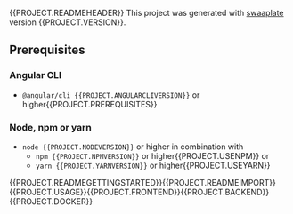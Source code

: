 {{PROJECT.READMEHEADER}}
This project was generated with [swaaplate](https://github.com/inpercima/swaaplate) version {{PROJECT.VERSION}}.

## Prerequisites

### Angular CLI

* `@angular/cli {{PROJECT.ANGULARCLIVERSION}}` or higher{{PROJECT.PREREQUISITES}}

### Node, npm or yarn

* `node {{PROJECT.NODEVERSION}}` or higher in combination with
  * `npm {{PROJECT.NPMVERSION}}` or higher{{PROJECT.USENPM}} or
  * `yarn {{PROJECT.YARNVERSION}}` or higher{{PROJECT.USEYARN}}

{{PROJECT.READMEGETTINGSTARTED}}{{PROJECT.READMEIMPORT}}{{PROJECT.USAGE}}{{PROJECT.FRONTEND}}{{PROJECT.BACKEND}}{{PROJECT.DOCKER}}
